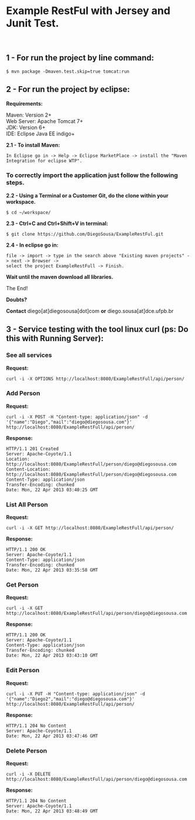 <h1>Example RestFul with Jersey and Junit Test.</h1>
<br />

<h2>1 - For run the project by line command:</h2>

	$ mvn package -Dmaven.test.skip=true tomcat:run

<h2>2 - For run the project by eclipse:</h2>

**Requirements:**

Maven: Version 2+  
Web Server: Apache Tomcat 7+  
JDK: Version 6+  
IDE: Eclipse Java EE indigo+<br />

**2.1 - To install Maven:**

	In Eclipse go in -> Help -> Eclipse MarketPlace -> install the "Maven Integration for eclipse WTP".

<h3>To correctly import the application just follow the following steps.</h3>

**2.2 - Using a Terminal or a Customer Git, do the clone within your workspace.**

	$ cd ~/workspace/

**2.3 - Ctrl+C and Ctrl+Shift+V in terminal:**

	$ git clone https://github.com/DiegoSousa/ExampleRestFul.git

**2.4 - In eclipse go in:** 

	file -> import -> type in the search above "Existing maven projects" -> next -> Browser -> 
	select the project ExampleRestFull -> Finish.

**Wait until the maven download all libraries.**

The End!

**Doubts?**

**Contact** diego[at]diegosousa[dot]com **or** diego.sousa[at]dce.ufpb.br

<h2>3 - Service testing with the tool linux curl (ps: Do this with Running Server):</h2>

<h3> See all services</h3>

**Request:**

	curl -i -X OPTIONS http://localhost:8080/ExampleRestFull/api/person/

<h3>Add Person</h3>

**Request:**

	curl -i -X POST -H "Content-type: application/json" -d '{"name":"Diego","mail":"diego@diegosousa.com"}' http://localhost:8080/ExampleRestFull/api/person/

**Response:**

	HTTP/1.1 201 Created
	Server: Apache-Coyote/1.1
	Location: http://localhost:8080/ExampleRestFull/person/diego@diegosousa.com
	Content-Location: http://localhost:8080/ExampleRestFull/person/diego@diegosousa.com
	Content-Type: application/json
	Transfer-Encoding: chunked
	Date: Mon, 22 Apr 2013 03:40:25 GMT

<h3>List All Person</h3>

**Request:**

	curl -i -X GET http://localhost:8080/ExampleRestFull/api/person/

**Response:**

	HTTP/1.1 200 OK
	Server: Apache-Coyote/1.1
	Content-Type: application/json
	Transfer-Encoding: chunked
	Date: Mon, 22 Apr 2013 03:35:58 GMT

<h3>Get Person</h3>

**Request:**

	curl -i -X GET http://localhost:8080/ExampleRestFull/api/person/diego@diegosousa.com

**Response:**

	HTTP/1.1 200 OK
	Server: Apache-Coyote/1.1
	Content-Type: application/json
	Transfer-Encoding: chunked
	Date: Mon, 22 Apr 2013 03:43:10 GMT

<h3>Edit Person</h3>

**Request:**

	curl -i -X PUT -H "Content-type: application/json" -d '{"name":"Diego2","mail":"diego@diegosousa.com"}' http://localhost:8080/ExampleRestFull/api/person/

**Response:**

	HTTP/1.1 204 No Content
	Server: Apache-Coyote/1.1
	Date: Mon, 22 Apr 2013 03:47:46 GMT

<h3>Delete Person</h3>

**Request:**

	curl -i -X DELETE http://localhost:8080/ExampleRestFull/api/person/diego@diegosousa.com

**Response:**

	HTTP/1.1 204 No Content
	Server: Apache-Coyote/1.1
	Date: Mon, 22 Apr 2013 03:48:49 GMT